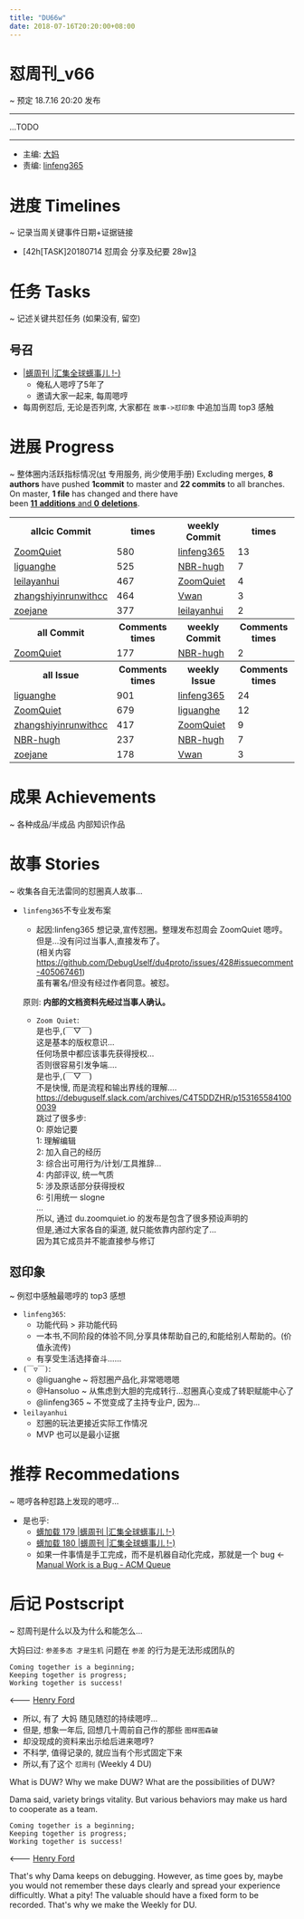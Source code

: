 ```yaml
---
title: "DU66w"
date: 2018-07-16T20:20:00+08:00
---
```


# 怼周刊\_v66
\~ 预定 18.7.16 20:20 发布

---- 

...TODO


---- 

- 主编: [大妈][1]
- 责编: [linfeng365][2]


# 进度 Timelines
\~ 记录当周关键事件日期+证据链接

- [42h\[TASK]20180714 怼周会 分享及纪要 28w][3]

# 任务 Tasks
\~ 记述关键共怼任务 (如果没有, 留空)

## 号召

- [|蠎周刊 |汇集全球蠎事儿 !-)][4]
	+ 俺私人嗯哼了5年了
	+ 邀请大家一起来, 每周嗯哼
- 每周例怼后, 无论是否列席, 大家都在 `故事->怼印象` 中追加当周 top3 感触



# 进展 Progress
\~ 整体圈内活跃指标情况([st][5] 专用服务, 尚少使用手册)
Excluding merges, **8 authors** have pushed **1commit** to master and **22 commits** to all branches. On master, **1 file** has changed and there have been [**11** **additions** and **0** **deletions**][6].

<table><tr><th>allcic Commit</th><th> times</th><th>weekly Commit</th><th> times</th></tr><tr><td><a href='http://github.com/ZoomQuiet'>ZoomQuiet</a></td><td>580</td><td><a href='http://github.com/linfeng365'>linfeng365</a></td><td>13</td><tr><td><a href='http://github.com/liguanghe'>liguanghe</a></td><td>525</td><td><a href='http://github.com/NBR-hugh'>NBR-hugh</a></td><td>7</td><tr><td><a href='http://github.com/leilayanhui'>leilayanhui</a></td><td>467</td><td><a href='http://github.com/ZoomQuiet'>ZoomQuiet</a></td><td>4</td><tr><td><a href='http://github.com/zhangshiyinrunwithcc'>zhangshiyinrunwithcc</a></td><td>464</td><td><a href='http://github.com/Vwan'>Vwan</a></td><td>3</td><tr><td><a href='http://github.com/zoejane'>zoejane</a></td><td>377</td><td><a href='http://github.com/leilayanhui'>leilayanhui</a></td><td>2</td><tr><th>all Commit</th><th>Comments times</th><th>weekly Commit</th><th>Comments times</th></tr><tr><td><a href='http://github.com/ZoomQuiet'>ZoomQuiet</a></td><td>177</td><td><a href='http://github.com/NBR-hugh'>NBR-hugh</a></td><td>2</td><tr><th>all Issue</th><th>Comments times</th><th>weekly Issue</th><th>Comments times</th></tr><tr><td><a href='http://github.com/liguanghe'>liguanghe</a></td><td>901</td><td><a href='http://github.com/linfeng365'>linfeng365</a></td><td>24</td><tr><td><a href='http://github.com/ZoomQuiet'>ZoomQuiet</a></td><td>679</td><td><a href='http://github.com/liguanghe'>liguanghe</a></td><td>12</td><tr><td><a href='http://github.com/zhangshiyinrunwithcc'>zhangshiyinrunwithcc</a></td><td>417</td><td><a href='http://github.com/ZoomQuiet'>ZoomQuiet</a></td><td>9</td><tr><td><a href='http://github.com/NBR-hugh'>NBR-hugh</a></td><td>237</td><td><a href='http://github.com/NBR-hugh'>NBR-hugh</a></td><td>7</td><tr><td><a href='http://github.com/zoejane'>zoejane</a></td><td>178</td><td><a href='http://github.com/Vwan'>Vwan</a></td><td>3</td></table>


# 成果 Achievements
\~ 各种成品/半成品 内部知识作品


# 故事 Stories
\~ 收集各自无法雷同的怼圈真人故事...

- `linfeng365`不专业发布案
	+ 起因:linfeng365 想记录,宣传怼圈。整理发布怼周会 ZoomQuiet 嗯哼。但是…没有问过当事人,直接发布了。  
		(相关内容 https://github.com/DebugUself/du4proto/issues/428#issuecomment-405067461)  
		虽有署名/但没有经过作者同意。被怼。

	原则: **内部的文档资料先经过当事人确认。**  
	+ `Zoom Quiet`:  
	 是也乎,(￣▽￣)  
	 这是基本的版权意识…  
	 任何场景中都应该事先获得授权…  
	 否则很容易引发争端….  
	 是也乎,(￣▽￣)  
	 不是快慢, 而是流程和输出界线的理解….  
	 https://debuguself.slack.com/archives/C4T5DDZHR/p1531655841000039  
	 跳过了很多步:  
	 0: 原始记要  
	 1: 理解编辑  
	 2: 加入自己的经历  
	 3: 综合出可用行为/计划/工具推辞…  
	 4: 内部评议, 统一气质  
	 5: 涉及原话部分获得授权  
	 6: 引用统一 slogne  
	 …  
	 所以, 通过 du.zoomquiet.io 的发布是包含了很多预设声明的  
	 但是,通过大家各自的渠道, 就只能依靠内部约定了…  
	 因为其它成员并不能直接参与修订  



## 怼印象
\~ 例怼中感触最嗯哼的 top3 感想

- `linfeng365`:
	+ 功能代码 \> 非功能代码
	+ 一本书,不同阶段的体验不同,分享具体帮助自己的,和能给别人帮助的。(价值永流传)
	+ 有享受生活选择奋斗……
- `(￣▽￣)`:
	+ @liguanghe \~ 将怼圈产品化,非常嗯嗯嗯
	+ @Hansoluo \~ 从焦虑到大胆的完成转行...怼圈真心变成了转职赋能中心了
	+ @linfeng365 \~ 不觉变成了主持专业户, 因为...
- `leilayanhui`
	+ 怼圈的玩法更接近实际工作情况
	+ MVP 也可以是最小证据



# 推荐 Recommedations
\~ 嗯哼各种怼路上发现的嗯哼...

- 是也乎:
	+ [蠎加载 179 |蠎周刊 |汇集全球蠎事儿 !-)][7]
	+ [蠎加载 180 |蠎周刊 |汇集全球蠎事儿 !-)][8]
	+ 如果一件事情是手工完成，而不是机器自动化完成，那就是一个 bug \<- [Manual Work is a Bug - ACM Queue][9] 


# 后记 Postscript
\~ 怼周刊是什么以及为什么和能怎么...

大妈曰过: `参差多态 才是生机`
问题在 `参差` 的行为是无法形成团队的

	Coming together is a beginning; 
	Keeping together is progress; 
	Working together is success!

\<--- [Henry Ford][10]

- 所以, 有了 大妈 随见随怼的持续嗯哼...
- 但是, 想象一年后, 回想几十周前自己作的那些 `图样图森破` 
- 却没现成的资料来出示给后进来嗯哼?
- 不科学, 值得记录的, 就应当有个形式固定下来
- 所以,有了这个 `怼周刊` (Weekly 4 DU)

What is DUW?
Why we make DUW?
What are the possibilities of DUW?

Dama said, variety brings vitality.
But various behaviors may make us hard to cooperate as a team.

	Coming together is a beginning; 
	Keeping together is progress; 
	Working together is success!

\<--- [Henry Ford][11]

That's why Dama keeps on debugging.
However, as time goes by, maybe you would not remember these days clearly and spread your experience difficultly.
What a pity!
The valuable should have a fixed form to be recorded.
That's why we make the Weekly for DU.



[1]:	http://du.zoomquiet.io/2014-02/ac0-zq/
[2]:	http://linfeng365.com/
[3]:	https://github.com/DebugUself/du4proto/issues/427
[4]:	http://weekly.pychina.org/archives.html
[5]:	https://github.com/DebugUself/du4proto/tree/DU_tools/st
[6]:	https://github.com/DebugUself/du4proto/compare/master@%7B1531054378%7D...master
[7]:	http://weekly.pychina.org/importpython/importpython-179.html
[8]:	http://weekly.pychina.org/importpython/importpython-180.html
[9]:	https://queue.acm.org/detail.cfm?id=3197520
[10]:	https://www.brainyquote.com/quotes/quotes/h/henryford121997.html
[11]:	https://www.brainyquote.com/quotes/quotes/h/henryford121997.html